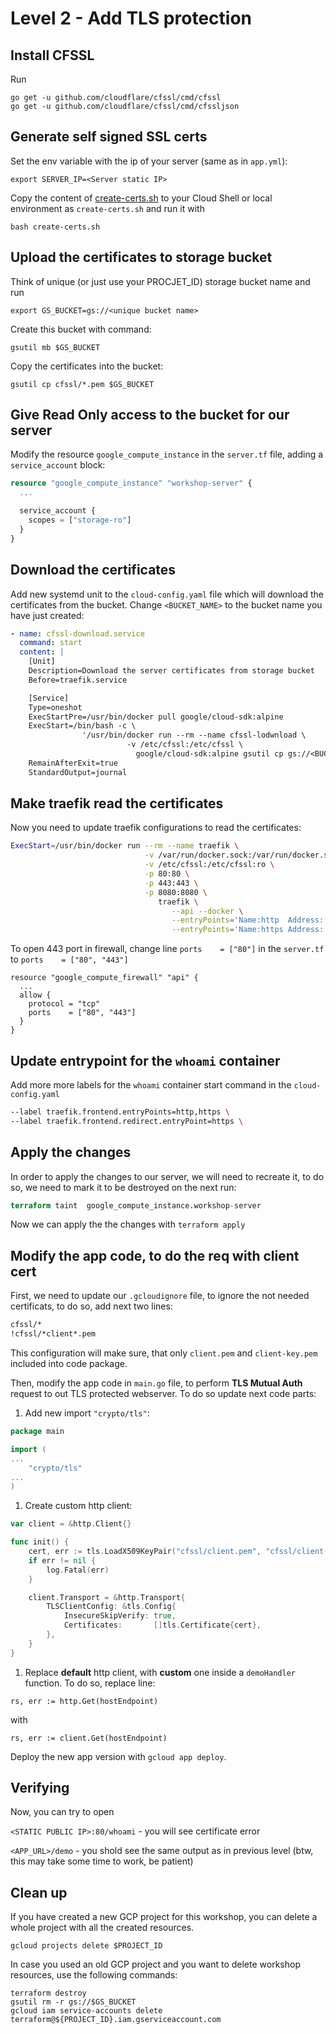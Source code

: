 # Level 2 - Add TLS protection

## Install CFSSL

Run 
```
go get -u github.com/cloudflare/cfssl/cmd/cfssl
go get -u github.com/cloudflare/cfssl/cmd/cfssljson
```

## Generate self signed SSL certs

Set the env variable with the ip of your server (same as in `app.yml`):
```
export SERVER_IP=<Server static IP>
```

Copy the content of [create-certs.sh](./create-certs.sh) to your
Cloud Shell or local environment as `create-certs.sh` and run it
with
```
bash create-certs.sh
```

## Upload the certificates to storage bucket

Think of unique (or just use your PROCJET_ID) storage bucket name and run 
```
export GS_BUCKET=gs://<unique bucket name>
```

Create this bucket with command: 
```
gsutil mb $GS_BUCKET
```

Copy the certificates into the bucket: 
```
gsutil cp cfssl/*.pem $GS_BUCKET
```

## Give Read Only access to the bucket for our server

Modify the resource `google_compute_instance` in the `server.tf` file, adding a `service_account` block:

```tf
resource "google_compute_instance" "workshop-server" {
  ...

  service_account {
    scopes = ["storage-ro"]
  }
}
```

## Download the certificates

Add new systemd unit to the `cloud-config.yaml` file which will download the certificates from the bucket. Change `<BUCKET_NAME>` to the bucket name you have just created:

```yml
- name: cfssl-download.service
  command: start
  content: |
    [Unit]
    Description=Download the server certificates from storage bucket
    Before=traefik.service

    [Service]
    Type=oneshot
    ExecStartPre=/usr/bin/docker pull google/cloud-sdk:alpine
    ExecStart=/bin/bash -c \
                '/usr/bin/docker run --rm --name cfssl-lodwnload \
                          -v /etc/cfssl:/etc/cfssl \
                            google/cloud-sdk:alpine gsutil cp gs://<BUCKET_NAME>/{ca,server}* /etc/cfssl'
    RemainAfterExit=true
    StandardOutput=journal
```

## Make traefik read the certificates

Now you need to update traefik configurations to read  the certificates:

```sh
ExecStart=/usr/bin/docker run --rm --name traefik \
                              -v /var/run/docker.sock:/var/run/docker.sock \
                              -v /etc/cfssl:/etc/cfssl:ro \
                              -p 80:80 \
                              -p 443:443 \
                              -p 8080:8080 \
                                 traefik \
                                    --api --docker \
                                    --entryPoints='Name:http  Address::80  Redirect.EntryPoint:https' \
                                    --entryPoints='Name:https Address::443 TLS:/etc/cfssl/server.pem,/etc/cfssl/server-key.pem CA:/etc/cfssl/ca.pem'
```

To open 443 port in firewall, change line `ports    = ["80"]` in the `server.tf` to `ports    = ["80", "443"]`
```
resource "google_compute_firewall" "api" {
  ...
  allow {
    protocol = "tcp"
    ports    = ["80", "443"]
  }
}
```

## Update entrypoint for the `whoami` container

Add more more labels for the `whoami` container start command in the `cloud-config.yaml`

```sh
--label traefik.frontend.entryPoints=http,https \
--label traefik.frontend.redirect.entryPoint=https \
```

## Apply the changes

In order to apply the changes to our server, we will need to recreate it,
to do so, we need to mark it to be destroyed on the next run:

```tf
terraform taint  google_compute_instance.workshop-server
```

Now we can apply the the changes with `terraform apply`

## Modify the app code, to do the req with client cert

First, we need to update our `.gcloudignore` file, to ignore the not needed certificats, to do so, add next two lines:

```sh
cfssl/*
!cfssl/*client*.pem
```

This configuration will make sure, that only `client.pem` and `client-key.pem` included into code package.

Then, modify the app code in `main.go` file, to perform **TLS Mutual Auth** request to out TLS protected webserver. To do so update next code parts:

1. Add new import `"crypto/tls"`:
```go
package main

import (
...
	"crypto/tls"
...
)
```

1. Create custom http client:

```go
var client = &http.Client{}

func init() {
    cert, err := tls.LoadX509KeyPair("cfssl/client.pem", "cfssl/client-key.pem")
    if err != nil {
        log.Fatal(err)
    }

    client.Transport = &http.Transport{
        TLSClientConfig: &tls.Config{
            InsecureSkipVerify: true,
            Certificates:       []tls.Certificate{cert},
        },
    }
}
```

1. Replace **default** http client, with **custom** one inside a `demoHandler` function. To do so, replace line: 
```
rs, err := http.Get(hostEndpoint)
```

with
```
rs, err := client.Get(hostEndpoint)
```

Deploy the new app version with `gcloud app deploy`.

## Verifying

Now, you can try to open 

`<STATIC PUBLIC IP>:80/whoami` - you will see certificate error

`<APP_URL>/demo` - you shold see the same output as in previous level (btw, this may take some time to work, be patient)

## Clean up 

If you have created a new GCP project for this workshop, you can delete a whole project with all the created resources.
```
gcloud projects delete $PROJECT_ID
```

In case you used an old GCP project and you want to delete workshop resources, use the following commands:
```
terraform destroy
gsutil rm -r gs://$GS_BUCKET
gcloud iam service-accounts delete terraform@${PROJECT_ID}.iam.gserviceaccount.com
```

